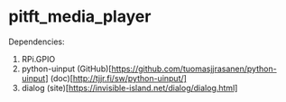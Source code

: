 # pitft_media_player

Dependencies:

1. RPi.GPIO
2. python-uinput (GitHub)[https://github.com/tuomasjjrasanen/python-uinput] (doc)[http://tjjr.fi/sw/python-uinput/]
3. dialog (site)[https://invisible-island.net/dialog/dialog.html]

